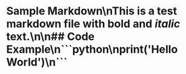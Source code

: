 # Sample Markdown\nThis is a test markdown file with **bold** and *italic* text.\n\n## Code Example\n\`\`\`python\nprint('Hello World')\n\`\`\`
